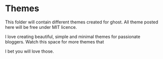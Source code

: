 # Themes
This folder will contain different themes created for ghost. All theme posted here will be free under MIT licence.

I love creating beautiful, simple and minimal themes for passionate bloggers. Watch this space for more themes that

I bet you will love those.
